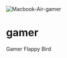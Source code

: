 ![Macbook-Air-gamer](https://github.com/user-attachments/assets/a3ed11f7-3c44-4af8-8428-e66d4de3ad0e)
# gamer
 Gamer Flappy Bird
